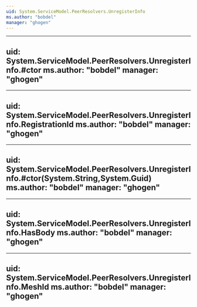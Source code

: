 ```yaml
---
uid: System.ServiceModel.PeerResolvers.UnregisterInfo
ms.author: "bobdel"
manager: "ghogen"
---
```


---
uid: System.ServiceModel.PeerResolvers.UnregisterInfo.#ctor
ms.author: "bobdel"
manager: "ghogen"
---

---
uid: System.ServiceModel.PeerResolvers.UnregisterInfo.RegistrationId
ms.author: "bobdel"
manager: "ghogen"
---

---
uid: System.ServiceModel.PeerResolvers.UnregisterInfo.#ctor(System.String,System.Guid)
ms.author: "bobdel"
manager: "ghogen"
---

---
uid: System.ServiceModel.PeerResolvers.UnregisterInfo.HasBody
ms.author: "bobdel"
manager: "ghogen"
---

---
uid: System.ServiceModel.PeerResolvers.UnregisterInfo.MeshId
ms.author: "bobdel"
manager: "ghogen"
---
